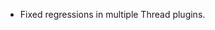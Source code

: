 <items-block data-variant="bug-fix">

- Fixed regressions in multiple Thread plugins.

</items-block>
